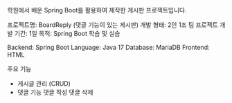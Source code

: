학원에서 배운 Spring Boot를 활용하여 제작한 게시판 프로젝트입니다.

프로젝트명: BoardReply (댓글 기능이 있는 게시판)
개발 형태: 2인 1조 팀 프로젝트
개발 기간: 1일
목적: Spring Boot 학습 및 실습

Backend: Spring Boot
Language: Java 17
Database: MariaDB
Frontend: HTML

주요 기능
- 게시글 관리 (CRUD)
- 댓글 기능
댓글 작성
댓글 삭제
